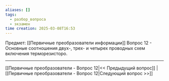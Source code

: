 ```yaml
---
aliases: []
tags:
  - разбор_вопроса
  - экзамен
time creation: 2025-03-08T16:53
---
```

Предмет: [[Первичные преобразователи информации]]
Вопрос 12 - Основные соотношения двух-, трех- и четырех проводных схем включения терморезисторо.

---
[[Первичные преобразователи - Вопрос 12|<< Предыдущий вопрос]] | [[Первичные преобразователи - Вопрос 12|Следующий вопрос >>]]